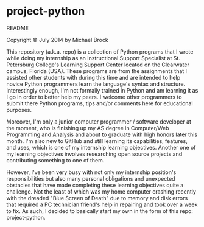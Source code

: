 project-python
==============
README

Copyright © July 2014 by Michael Brock

This repository (a.k.a. repo) is a collection of Python programs that I wrote while doing my internship as an Instructional Support Specialist at St. Petersburg College's Learning Support Center located on the Clearwater campus, Florida (USA). These programs are from the assignments that I assisted other students with during this time and are intended to help novice Python programmers learn the language's syntax and structure. Interestingly enough, I'm not formally trained in Python and am learning it as I go in order to better help my peers. I welcome other programmers to submit there Python programs, tips and/or comments here for educational purposes.

Moreover, I'm only a junior computer programmer / software developer at the moment, who is finishing up my AS degree in Computer/Web Programming and Analysis and about to graduate with high honors later this month. I'm also new to GitHub and still learning its capabilities, features, and uses, which is one of my internship learning objectives. Another one of my learning objectives involves researching open source projects and contributing something to one of them.

However, I've been very busy with not only my internship position's responsibilities but also many personal obligations and unexpected obstacles that have made completing these learning objectives quite a challenge. Not the least of which was my home computer crashing recently with the dreaded "Blue Screen of Death" due to memory and disk errors that required a PC technician friend's help in repairing and took over a week to fix. As such, I decided to basically start my own in the form of this repo: project-python.
